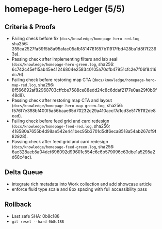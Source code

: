 # homepage-hero Ledger (5/5)

## Criteria & Proofs

- Failing check before fix (`docs/knowledge/homepage-hero-red.log`, sha256: 355ca2527fa59f5b8a95afac05afb1814781657b11917fbd428ba1d8f7f2363a).
- Passing check after implementing filters and lab seal (`docs/knowledge/homepage-hero-green.log`, sha256: 6c742c45ef15ab45e41246804e258340105a70cfb47951cfc2e7f06f8416dc76).
- Failing check before restoring map CTA (`docs/knowledge/homepage-hero-map-red.log`, sha256: 8f566692af82968703cffcbe7588ce88edd24c8c6ddaf2177e0aa29f0b6f48d8).
- Passing check after restoring map CTA and layout (`docs/knowledge/homepage-hero-map-green.log`, sha256: f576f7e398bf400f5a56baae65d70232c29a410accf7a1cd3e517511f2de8ead).
- Failing check before feed grid and card redesign (`docs/knowledge/homepage-feed-red.log`, sha256: 418580a7655b4d98ae542e441bec95b3701d5df6eca8518a54ab267df9f82928).
- Passing check after feed grid and card redesign (`docs/knowledge/homepage-feed-green.log`, sha256: 6ac328aeb5a04dcf696092d99601e554c6c6b579096c63dbe1a5295a2d68c4ac).

## Delta Queue

- integrate rich metadata into Work collection and add showcase article
- enforce fluid type scale and 8px spacing with full accessibility pass

## Rollback

- Last safe SHA: 0b8c188
- `git reset --hard 0b8c188`
